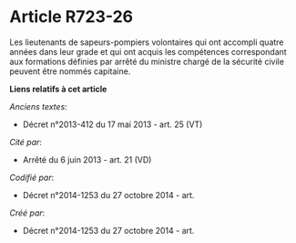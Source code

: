 # Article R723-26

Les lieutenants de sapeurs-pompiers volontaires qui ont accompli quatre années dans leur grade et qui ont acquis les
compétences correspondant aux formations définies par arrêté du ministre chargé de la sécurité civile peuvent être nommés
capitaine.

**Liens relatifs à cet article**

_Anciens textes_:

  - Décret n°2013-412 du 17 mai 2013 - art. 25 (VT)

_Cité par_:

  - Arrêté du 6 juin 2013 - art. 21 (VD)

_Codifié par_:

  - Décret n°2014-1253 du 27 octobre 2014 - art.

_Créé par_:

  - Décret n°2014-1253 du 27 octobre 2014 - art.
